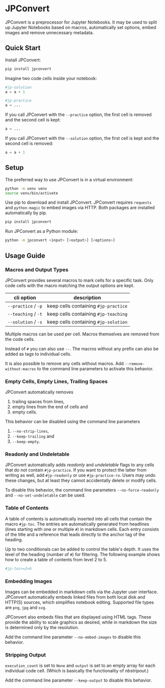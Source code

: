 # JPConvert

JPConvert is a preprocessor for Jupyter Notebooks. It may be used to split up Jupyter Notebooks based on macros,
automatically set options, embed images and remove unnecessary metadata.

## Quick Start

Install JPConvert:

```bash
pip install jpconvert
```

Imagine two code cells inside your notebook:

```python
#jp-solution
a = a + 1
```

```python
#jp-practice
a = ...
```

If you call JPConvert with the `--practice` option, the first cell is removed and the second cell is kept:

```python
a = ...
```

If you call JPConvert with the `--solution` option, the first cell is kept and the second cell is removed:

```python
a = a + 1
```

## Setup

The preferred way to use JPConvert is in a virtual environment:

```bash
python -m venv venv
source venv/bin/activate
```

Use pip to download and install JPConvert. JPConvert requires `requests` and `python-magic` to embed images via HTTP.
Both packages are installed automatically by pip.

```bash
pip install jpconvert
```

Run JPConvert as a Python module:

```bash
python -m jpconvert <input> [<output>] [<options>]
```

## Usage Guide

### Macros and Output Types

JPConvert provides several macros to mark cells for a specific task. Only code cells with the macro matching the output
options are kept.

| cli option          | description                          |
|---------------------|--------------------------------------|
| `--practice` / `-p` | keep cells containing `#jp-practice` |
| `--teaching` / `-t` | keep cells containing `#jp-teaching` |
| `--solution` / `-s` | keep cells containing `#jp-solution` |

Multiple macros can be used per cell. Macros themselves are removed from the code cells.

Instead of `#` you can also use `--`. The macros without any prefix can also be added as tags to individual cells.

It is also possible to remove any cells without macros. Add `--remove-without-macros` to the command line parameters
to activate this behavior.

### Empty Cells, Empty Lines, Trailing Spaces

JPConvert automatically removes

1. trailing spaces from lines,
2. empty lines from the end of cells and
3. empty cells.

This behavior can be disabled using the command line parameters

1. `--no-strip-lines`,
2. `--keep-trailing` and
3. `--keep-empty`.

### Readonly and Undeletable

JPConvert automatically adds *readonly* and *undeletable* flags to any cells that do not contain `#jp-practice`. If you
want to protect the latter from writing as well, add `#jp-readonly` or use `#jp-practice-ro`. Users may undo these
changes, but at least they cannot accidentally delete or modify cells.

To disable this behavior, the command line parameters `--no-force-readonly` and `--no-set-undeletable` can be used.

### Table of Contents

A table of contents is automatically inserted into all cells that contain the macro `#jp-toc`. The entries are
automatically generated from headlines (lines starting with one or multiple `#`) in markdown cells. Each entry consists
of the title and a reference that leads directly to the anchor tag of the heading.

Up to two conditionals can be added to control the table's depth. It uses the level of the heading (number of `#`) for
filtering. The following example shows how to create a table of contents from level 2 to 5.

```python
#jp-toc>=2<6
```

### Embedding Images

Images can be embedded in markdown cells via the Jupyter user interface. JPConvert automatically embeds linked files
from both local disk and HTTP(S) sources, which simplifies notebook editing. Supported file types are `png`, `jpg` and
`svg`.

JPConvert also embeds files that are displayed using HTML tags. These provide the ability to scale graphics as desired,
while in markdown the size is determined only by the resolution.

Add the command line parameter `--no-embed-images` to disable this behavior.

### Stripping Output

`execution_count` is set to `None` and `output` is set to an empty array for each individual code cell. (Which is
basically the functionality of *nbstripout*.)

Add the command line parameter `--keep-output` to disable this behavior.
